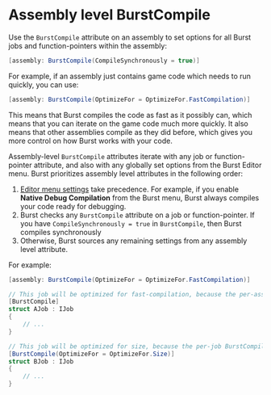 # Assembly level BurstCompile

Use the `BurstCompile` attribute on an assembly to set options for all Burst jobs and function-pointers within the assembly:

```c#
[assembly: BurstCompile(CompileSynchronously = true)]
```

For example, if an assembly just contains game code which needs to run quickly, you can use:

```c#
[assembly: BurstCompile(OptimizeFor = OptimizeFor.FastCompilation)]
```

This means that Burst compiles the code as fast as it possibly can, which means that you can iterate on the game code much more quickly. It also means that other assemblies compile as they did before, which gives you more control on how Burst works with your code.

Assembly-level `BurstCompile` attributes iterate with any job or function-pointer attribute, and also with any globally set options from the Burst Editor menu. Burst prioritizes assembly level attributes in the following order:

1. [Editor menu settings](editor-burst-menu.md) take precedence. For example, if you enable **Native Debug Compilation** from the Burst menu, Burst always compiles your code ready for debugging. 
1. Burst checks any `BurstCompile` attribute on a job or function-pointer. If you have `CompileSynchronously = true` in `BurstCompile`, then Burst compiles synchronously
1. Otherwise, Burst sources any remaining settings from any assembly level attribute.

For example:

```c#
[assembly: BurstCompile(OptimizeFor = OptimizeFor.FastCompilation)]

// This job will be optimized for fast-compilation, because the per-assembly BurstCompile asked for it
[BurstCompile]
struct AJob : IJob
{
    // ...
}

// This job will be optimized for size, because the per-job BurstCompile asked for it
[BurstCompile(OptimizeFor = OptimizeFor.Size)]
struct BJob : IJob
{
    // ...
}
```